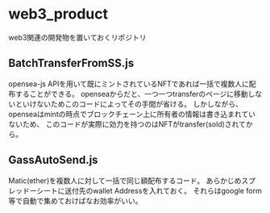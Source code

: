 # web3_product
web3関連の開発物を置いておくリポジトリ

## BatchTransferFromSS.js
opensea-js APIを用いて既にミントされているNFTであれば一括で複数人に配布することができる。
openseaからだと、一つ一つtransferのページに移動しないといけないためこのコードによってその手間が省ける。
しかしながら、openseaはmintの時点でブロックチェーン上に所有者の情報は書き込まれていないため、
このコードが実際に効力を持つのはNFTがtransfer(sold)されてから。

## GassAutoSend.js
Matic(ether)を複数人に対して一括で同じ額配布するコード。
あらかじめスプレッドーシートに送付先のwallet Addressを入れておく。
それらはgoogle form等で自動で集めておけばなお効率がいい。

